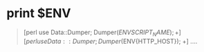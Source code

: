 print $ENV
========

>[perl use Data::Dumper; Dumper($ENV{SCRIPT_NAME}); +]
>[perl use Data::Dumper; Dumper($ENV{HTTP_HOST}); +]
>....